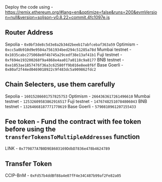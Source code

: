 Deploy the code using - https://remix.ethereum.org/#lang=en&optimize=false&runs=200&evmVersion=null&version=soljson-v0.8.22+commit.4fc1097e.js



## Router Address
Sepolia - `0x0bf3de8c5d3e8a2b34d2beeb17abfcebaf363a59`
Optimism - `0xcc5a0b910d9e9504a7561934bed294c51285a78d`
Mumbai testnet - `0x1035cabc275068e0f4b745a29cedf38e13af41b1`
Fuji testnet - `0xf694e193200268f9a4868e4aa017a0118c9a8177`
BNB testnet - `0xe1053ae1857476f36a3c62580ff9b016e8ee8f6f`
Base Goerli - `0x80af2f44ed0469018922c9f483dc5a909862fdc2`


## Chain Selecters, use them carefully

Sepolia - `16015286601757825753`
Optimism - `2664363617261496610`
Mumbai testnet - `12532609583862916517`
Fuji testnet - `14767482510784806043`
BNB testnet - `13264668187771770619`
Base Goerli - `5790810961207155433`


## Fee token - Fund the contract with fee token before using the `transferTokensToMultipleAddresses` function

LINK - `0x779877A7B0D9E8603169DdbD7836e478b4624789`

## Transfer Token

CCIP-BnM - `0xFd57b4ddBf88a4e07fF4e34C487b99af2Fe82a05`